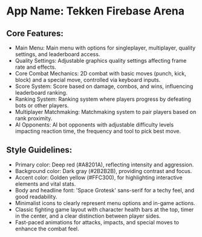 # **App Name**: Tekken Firebase Arena

## Core Features:

- Main Menu: Main menu with options for singleplayer, multiplayer, quality settings, and leaderboard access.
- Quality Settings: Adjustable graphics quality settings affecting frame rate and effects.
- Core Combat Mechanics: 2D combat with basic moves (punch, kick, block) and a special move, controlled via keyboard inputs.
- Score System: Score based on damage, combos, and wins, influencing leaderboard ranking.
- Ranking System: Ranking system where players progress by defeating bots or other players.
- Multiplayer Matchmaking: Matchmaking system to pair players based on rank proximity.
- AI Opponents: AI bot opponents with adjustable difficulty levels impacting reaction time, the frequency and tool to pick best move.

## Style Guidelines:

- Primary color: Deep red (#A8201A), reflecting intensity and aggression.
- Background color: Dark gray (#2B2B2B), providing contrast and focus.
- Accent color: Golden yellow (#FFC300), for highlighting interactive elements and vital stats.
- Body and headline font: 'Space Grotesk' sans-serif for a techy feel, and good readability.
- Minimalist icons to clearly represent menu options and in-game actions.
- Classic fighting game layout with character health bars at the top, timer in the center, and a clear distinction between player sides.
- Fast-paced animations for attacks, impacts, and special moves to enhance the combat feel.